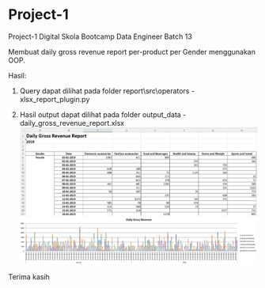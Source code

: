 # Project-1
Project-1 Digital Skola Bootcamp Data Engineer Batch 13

Membuat daily gross revenue report per-product per Gender menggunakan OOP.

Hasil:

1. Query dapat dilihat pada folder report\src\operators - xlsx_report_plugin.py

2. Hasil output dapat dilihat pada folder output_data - daily_gross_revenue_report.xlsx
![img1](images/img.png)
![img2](images/img2.png)

Terima kasih
